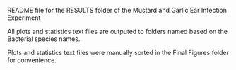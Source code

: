 README file for the RESULTS folder of the Mustard and Garlic Ear Infection Experiment

All plots and statistics text files are outputed to folders named based on the Bacterial species names. 

Plots and statistics text files were manually sorted in the Final Figures folder for convenience. 